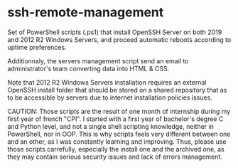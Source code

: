 # ssh-remote-management
Set of PowerShell scripts (.ps1) that install OpenSSH Server on both 2019 and 2012 R2 Windows Servers, and proceed automatic reboots according to uptime preferences.

Additionnaly, the servers management script send an email to administrator's team converting data into HTML & CSS.

Note that 2012 R2 Windows Servers installation requires an external OpenSSH install folder that should be stored on a shared repository that as to be accessible by servers due to internet installation policies issues.

CAUTION: Those scripts are the result of one month of internship during my first year of french "CPI". I started with a first year of bachelor's degree C and Python level, and not a single shell scripting knowledge, neither in PowerShell, nor in OOP. This is why scripts feels very different between one and an other, as I was constantly learning and improving. Thus, please use those scripts carrefully, especially the install one and the archived one, as they may contain serious security issues and lack of errors management.
